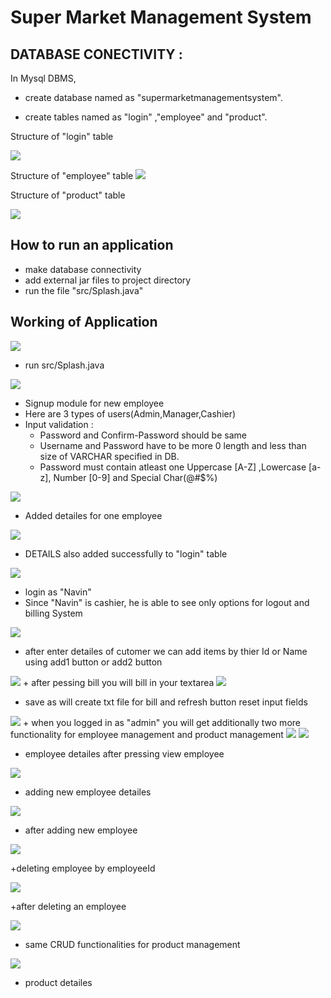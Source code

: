 
# Super Market Management System



## DATABASE CONECTIVITY :


In Mysql DBMS, 
- create database named as "supermarketmanagementsystem".
+ create tables named as "login" ,"employee" and "product".



Structure of "login" table

<img src="src/screenshots/s2.png" >


Structure of "employee" table
<img src="screenshots/s1.png" >


Structure of "product" table

<img src="src/screenshots/s3.png" >

## How to run an application

+ make database connectivity
+ add external jar files to project directory
+ run the file "src/Splash.java"
## Working of Application


<img src="src/screenshots/s4.png" >

+ run src/Splash.java


<img src="src/screenshots/s5.png" >

+ Signup module for new employee
+ Here are 3 types of users(Admin,Manager,Cashier)
+ Input validation :
    + Password and Confirm-Password should be same
    + Username and Password have to be more 0 length and less than size of VARCHAR specified in DB.
    + Password must contain atleast one Uppercase [A-Z] ,Lowercase [a-z], Number [0-9] and Special Char(@#$%) 

<img src="src/screenshots/s6.png" >

+ Added detailes for one employee


<img src="src/screenshots/s7.png" >

+ DETAILS also added successfully to "login" table


<img src="src/screenshots/s8.png" >

+ login as "Navin"
+ Since "Navin" is cashier, he is able to see only options for logout and billing System

<img src="src/screenshots/s9.png" >

+ after enter detailes of cutomer we can add items by thier Id or Name using add1 button or add2 button 

<img src="src/screenshots/s10.png" >
+ after pessing bill you will bill in your textarea
<img src="src/screenshots/s12.png" >

+ save as will create txt file for bill and refresh button reset input fields



<img src="src/screenshots/s13.png" >
+ when you logged in as "admin" you will get additionally two more functionality for employee management and product management



<img src="src/screenshots/s14.png" >


<img src="src/screenshots/s15.png" >

+ employee detailes after pressing view employee

<img src="src/screenshots/s16.png" >

+ adding new employee detailes

<img src="src/screenshots/s17.png" >

+ after adding new employee 

<img src="src/screenshots/s18.png" >

+deleting employee by employeeId 

<img src="src/screenshots/s19.png" >

+after deleting an employee

<img src="src/screenshots/s20.png" >

+ same CRUD functionalities for product management

<img src="src/screenshots/s21.png" >

+ product detailes

